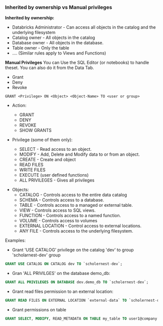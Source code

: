 ### Inherited by ownership vs Manual privileges

__Inherited by ownership:__
* Databricks Administrator - Can access all objects in the catalog and the underlying filesystem
* Catalog owner - All objects in the catalog
* Database owner - All objects in the database.
* Table owner - Only the table
* .... (Similar rules apply to Views and Functions)

__Manual Privileges__
You can Use the SQL Editor (or notebooks) to handle theset. You can also do it from the Data Tab.

- Grant
- Deny
- Revoke

`GRANT <Privilege> ON <Object> <Object-Name> TO <user or group>`

- Action:
	- GRANT
	- DENY
	- REVOKE
	- SHOW GRANTS

- Privilege (some of them only):
	- SELECT - Read access to an object.
	- MODIFY - Add, Delete and Modify data to or from an object.
	- CREATE - Create and object
	- READ FILES
	- WRITE FILES
	- EXECUTE (user defined functions)
	- ALL PRIVILEGES - Gives all privileges

* Objects:
	* CATALOG - Controls access to the entire data catalog
	* SCHEMA - Controls access to a database.
	* TABLE - Controls access to a managed or external table.
	* VIEW - Controls access to SQL views.
	* FUNCTION - Controls access to a named function.
	* VOLUME - Controls access to volumes
	* EXTERNAL LOCATION - Control access to external locations.
	* ANY FILE - Controls access to the underlying filesystem.

Examples:
- Grant 'USE CATALOG' privilege on the catalog 'dev' to group 'scholarnest-dev' group
```sql
GRANT USE CATALOG ON CATALOG dev TO `scholernest-dev`;
```
- Gran 'ALL PRIVILGES' on  the database demo_db:
```sql
GRANT ALL PRIVILEGES ON DATABASE dev.demo_db TO `scholernest-dev`;
```
* Grant read files permission to an external location:
```sql
GRANT READ FILES ON EXTERNAL LOCATION `external-data` TO `scholernest-dev`;
```

* Grant permissions on table
```sql
GRANT SELECT, MODIFY, READ_METADATA ON TABLE my_table TO user1@company.com
```

